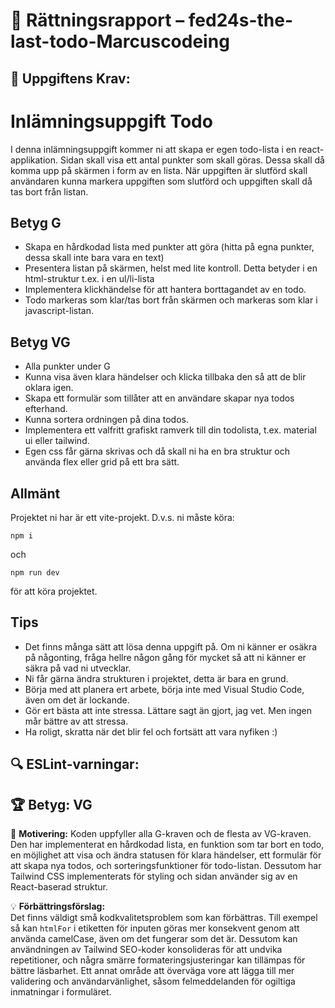 # 📌 Rättningsrapport – fed24s-the-last-todo-Marcuscodeing

## 🎯 Uppgiftens Krav:
# Inlämningsuppgift Todo

I denna inlämningsuppgift kommer ni att skapa er egen todo-lista i en react-applikation.
Sidan skall visa ett antal punkter som skall göras. Dessa skall då komma upp på skärmen i form av en lista. När uppgiften är slutförd skall användaren kunna markera uppgiften som slutförd och uppgiften skall då tas bort från listan.

## Betyg G

- Skapa en hårdkodad lista med punkter att göra (hitta på egna punkter, dessa skall inte bara vara en text)
- Presentera listan på skärmen, helst med lite kontroll. Detta betyder i en html-struktur t.ex. i en ul/li-lista
- Implementera klickhändelse för att hantera borttagandet av en todo.
- Todo markeras som klar/tas bort från skärmen och markeras som klar i javascript-listan.

## Betyg VG

- Alla punkter under G
- Kunna visa även klara händelser och klicka tillbaka den så att de blir oklara igen.
- Skapa ett formulär som tillåter att en användare skapar nya todos efterhand.
- Kunna sortera ordningen på dina todos.
- Implementera ett valfritt grafiskt ramverk till din todolista, t.ex. material ui eller tailwind.
- Egen css får gärna skrivas och då skall ni ha en bra struktur och använda flex eller grid på ett bra sätt.

## Allmänt

Projektet ni har är ett vite-projekt. D.v.s. ni måste köra:

```shell
npm i
```

och

```shell
npm run dev 
```

för att köra projektet.

## Tips

- Det finns många sätt att lösa denna uppgift på. Om ni känner er osäkra på någonting, fråga hellre någon gång för mycket så att ni känner er säkra på vad ni utvecklar.
- Ni får gärna ändra strukturen i projektet, detta är bara en grund.
- Börja med att planera ert arbete, börja inte med Visual Studio Code, även om det är lockande.
- Gör ert bästa att inte stressa. Lättare sagt än gjort, jag vet. Men ingen mår bättre av att stressa.
- Ha roligt, skratta när det blir fel och fortsätt att vara nyfiken :)


## 🔍 ESLint-varningar:


## 🏆 **Betyg: VG**
📌 **Motivering:** Koden uppfyller alla G-kraven och de flesta av VG-kraven. Den har implementerat en hårdkodad lista, en funktion som tar bort en todo, en möjlighet att visa och ändra statusen för klara händelser, ett formulär för att skapa nya todos, och sorteringsfunktioner för todo-listan. Dessutom har Tailwind CSS implementerats för styling och sidan använder sig av en React-baserad struktur.

💡 **Förbättringsförslag:**  
Det finns väldigt små kodkvalitetsproblem som kan förbättras. Till exempel så kan `htmlFor` i etiketten för inputen göras mer konsekvent genom att använda camelCase, även om det fungerar som det är. Dessutom kan användningen av Tailwind SEO-koder konsolideras för att undvika repetitioner, och några smärre formateringsjusteringar kan tillämpas för bättre läsbarhet. Ett annat område att överväga vore att lägga till mer validering och användarvänlighet, såsom felmeddelanden för ogiltiga inmatningar i formuläret.